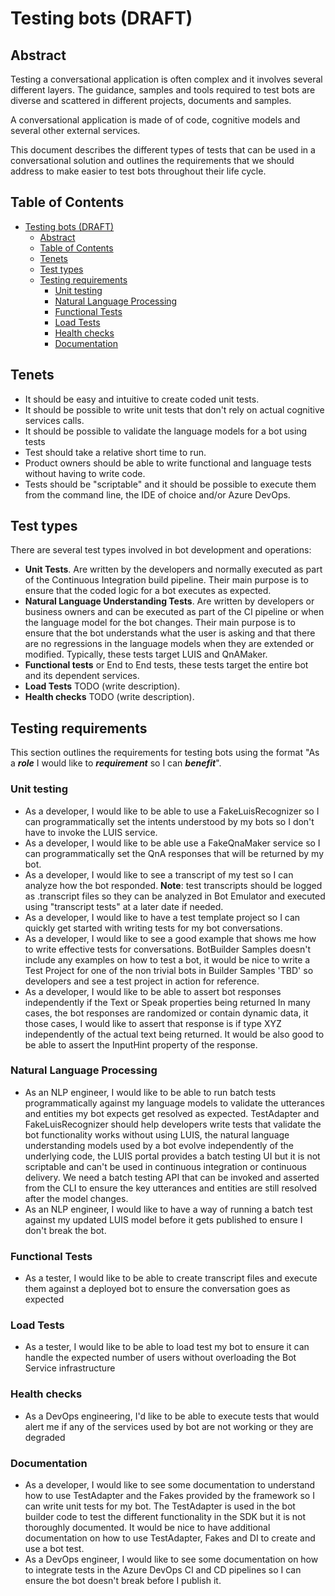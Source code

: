 # Testing bots (DRAFT)

## Abstract

Testing a conversational application is often complex and it involves several different layers. The guidance, samples and tools required to test bots are diverse and scattered in different projects, documents and samples.  

A conversational application is made of of code, cognitive models and several other external services.

This document describes the different types of tests that can be used in a conversational solution and outlines the requirements that we should address to make easier to test bots throughout their life cycle.

## Table of Contents

<!-- TOC -->

- [Testing bots (DRAFT)](#testing-bots-draft)
  - [Abstract](#abstract)
  - [Table of Contents](#table-of-contents)
  - [Tenets](#tenets)
  - [Test types](#test-types)
  - [Testing requirements](#testing-requirements)
    - [Unit testing](#unit-testing)
    - [Natural Language Processing](#natural-language-processing)
    - [Functional Tests](#functional-tests)
    - [Load Tests](#load-tests)
    - [Health checks](#health-checks)
    - [Documentation](#documentation)

<!-- /TOC -->

## Tenets

- It should be easy and intuitive to create coded unit tests.
- It should be possible to write unit tests that don't rely on actual cognitive services calls.
- It should be possible to validate the language models for a bot using tests
- Test should take a relative short time to run.
- Product owners should be able to write functional and language tests without having to write code.
- Tests should be "scriptable" and it should be possible to execute them from the command line, the IDE of choice and/or Azure DevOps.

## Test types

There are several test types involved in bot development and operations:

- **Unit Tests**. Are written by the developers and normally executed as part of the Continuous Integration build pipeline. Their main purpose is to ensure that the coded logic for a bot executes as expected.
- **Natural Language Understanding Tests**. Are written by developers or business owners and can be executed as part of the CI pipeline or when the language model for the bot changes. Their main purpose is to ensure that the bot understands what the user is asking and that there are no regressions in the language models when they are extended or modified. Typically, these tests target LUIS and QnAMaker.
- **Functional tests** or End to End tests, these tests target the entire bot and its dependent services.
- **Load Tests** TODO (write description).
- **Health checks** TODO (write description).

## Testing requirements

This section outlines the requirements for testing bots using the format "As a ***role*** I would like to ***requirement*** so I can ***benefit***".

### Unit testing

- As a developer, I would like to be able to use a FakeLuisRecognizer so I can programmatically set the intents understood by my bots so I don't have to invoke the LUIS service.
- As a developer, I would like to be able use a FakeQnaMaker service so I can programmatically set the QnA responses that will be returned by my bot.
- As a developer, I would like to see a transcript of my test so I can analyze how the bot responded.
    **Note**: test transcripts should be logged as .transcript files so they can be analyzed in Bot Emulator and executed using "transcript tests" at a later date if needed.
- As a developer, I would like to have a test template project so I can quickly get started with writing tests for my bot conversations.
- As a developer, I would like to see a good example that shows me how to write effective tests for conversations.
    BotBuilder Samples doesn't include any examples on how to test a bot, it would be nice to write a Test Project for one of the non trivial bots in Builder Samples 'TBD' so developers and see a test project in action for reference.
- As a developer, I would like to be able to assert bot responses independently if the Text or Speak properties being returned
    In many cases, the bot responses are randomized or contain dynamic data, it those cases, I would like to assert that response is if type XYZ independently of the actual text being returned. It would be also good to be able to assert the InputHint property of the response.

### Natural Language Processing

- As an NLP engineer, I would like to be able to run batch tests programmatically against my language models to validate the utterances and entities my bot expects get resolved as expected.
    TestAdapter and FakeLuisRecognizer should help developers write tests that validate the bot functionality works without using LUIS, the natural language understanding models used by a bot evolve independently of the underlying code, the LUIS portal provides a batch testing UI but it is not scriptable and can't be used in continuous integration or continuous delivery. We need a batch testing API that can be invoked and asserted from the CLI to ensure the key utterances and entities are still resolved after the model changes.
- As an NLP engineer, I would like to have a way of running a batch test against my updated LUIS model before it gets published to ensure I don't break the bot.

### Functional Tests

- As a tester, I would like to be able to create transcript files and execute them against a deployed bot to ensure the conversation goes as expected

### Load Tests

- As a tester, I would like to be able to load test my bot to ensure it can handle the expected number of users without overloading the Bot Service infrastructure

### Health checks

- As a DevOps engineering, I'd like to be able to execute tests that would alert me if any of the services used by bot are not working or they are degraded

### Documentation

- As a developer, I would like to see some documentation to understand how to use TestAdapter and the Fakes provided by the framework so I can write unit tests for my bot.
    The TestAdapter is used in the bot builder code to test the different functionality in the SDK but it is not thoroughly documented. It would be nice to have additional documentation on how to use TestAdapter, Fakes and DI to create and use a bot test.
- As a DevOps engineer, I would like to see some documentation on how to integrate tests in the Azure DevOps CI and CD pipelines so I can ensure the bot doesn't break before I publish it.